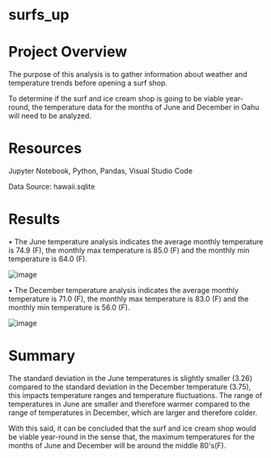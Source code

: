 # surfs_up
# Project Overview

The purpose of this analysis is to gather information about weather and temperature trends before opening a surf shop.

To determine if the surf and ice cream shop is going to be viable year-round, the temperature data for the months of June and December in Oahu will need to be analyzed.

# Resources

Jupyter Notebook, Python, Pandas, Visual Studio Code

Data Source: hawaii.sqlite

# Results

•	The June temperature analysis indicates the average monthly temperature is 74.9 (F), the monthly max temperature is 85.0 (F) and the monthly min temperature is 64.0 (F).


![image](https://user-images.githubusercontent.com/96086671/169832713-f93bfe39-0b94-4f7b-b796-4bc724cc2aef.png)

 
•	The December temperature analysis indicates the average monthly temperature is 71.0 (F), the monthly max temperature is 83.0 (F) and the monthly min temperature is 56.0 (F).
 
 
 ![image](https://user-images.githubusercontent.com/96086671/169832897-98d36509-b3ed-41c1-aa2e-2169fb75fd34.png)

 
# Summary
The standard deviation in the June temperatures is slightly smaller (3.26) compared to the standard deviation in the December temperature (3.75), this impacts temperature ranges and temperature fluctuations. The range of temperatures in June are smaller and therefore warmer compared to the range of temperatures in December, which are larger and therefore colder.

With this said, it can be concluded that the surf and ice cream shop would be viable year-round in the sense that, the maximum temperatures for the months of June and December will be around the middle 80's(F).
